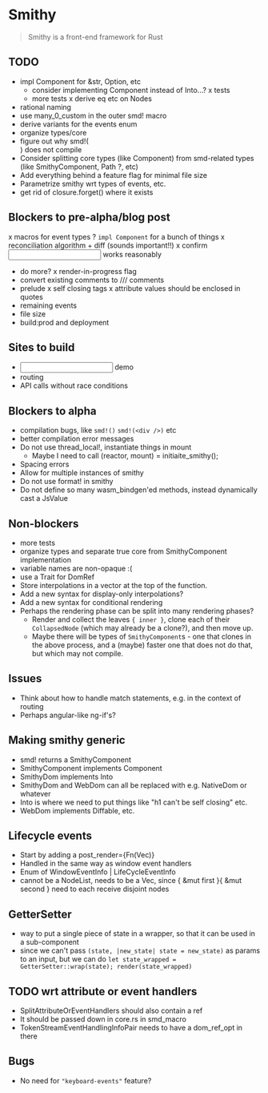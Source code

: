 # Smithy

> Smithy is a front-end framework for Rust

## TODO

* impl Component for &str, Option, etc
  * consider implementing Component instead of Into<Node>...?
x tests
  * more tests
x derive eq etc on Nodes
* rational naming
* use many_0_custom in the outer smd! macro
* derive variants for the events enum
* organize types/core
* figure out why smd!(<div />) does not compile
* Consider splitting core types (like Component) from smd-related types (like SmithyComponent, Path ?, etc)
* Add everything behind a feature flag for minimal file size
* Parametrize smithy wrt types of events, etc.
* get rid of closure.forget() where it exists

## Blockers to pre-alpha/blog post
x macros for event types
? `impl Component` for a bunch of things
x reconciliation algorithm + diff (sounds important!!)
x confirm <input> works reasonably
  * do more?
x render-in-progress flag
* convert existing comments to /// comments
* prelude
x self closing tags
x attribute values should be enclosed in quotes
* remaining events
* file size
* build:prod and deployment

## Sites to build
* <input> demo
* routing
* API calls without race conditions

## Blockers to alpha
* compilation bugs, like `smd!()` `smd!(<div />)` etc
* better compilation error messages
* Do not use thread_local!, instantiate things in mount
  * Maybe I need to call (reactor, mount) = initiaite_smithy();
* Spacing errors
* Allow for multiple instances of smithy
* Do not use format! in smithy
* Do not define so many wasm_bindgen'ed methods, instead dynamically cast a JsValue

## Non-blockers
* more tests
* organize types and separate true core from SmithyComponent implementation
* variable names are non-opaque :(
* use a Trait for DomRef
* Store interpolations in a vector at the top of the function.
* Add a new syntax for display-only interpolations?
* Add a new syntax for conditional rendering
* Perhaps the rendering phase can be split into many rendering phases?
  * Render and collect the leaves `{ inner }`, clone each of their `CollapsedNode`
    (which may already be a clone?), and then move up.
  * Maybe there will be types of `SmithyComponent`s - one that clones in the above
    process, and a (maybe) faster one that does not do that, but which may not
    compile.

## Issues
* Think about how to handle match statements, e.g. in the context of routing
* Perhaps angular-like ng-if's?

## Making smithy generic
* smd! returns a SmithyComponent
* SmithyComponent implements Component<SmithyDom>
* SmithyDom implements Into<WebDom>
* SmithyDom and WebDom can all be replaced with e.g. NativeDom or whatever
* Into<WebDom> is where we need to put things like "h1 can't be self closing" etc.
* WebDom implements Diffable, etc.

## Lifecycle events
* Start by adding a post_render={Fn(Vec<HtmlElement>)}
* Handled in the same way as window event handlers
* Enum of WindowEventInfo | LifeCycleEventInfo
* cannot be a NodeList, needs to be a Vec<Node>, since { &mut first }{ &mut second }
  need to each receive disjoint nodes

## GetterSetter
* way to put a single piece of state in a wrapper, so that it can be used
  in a sub-component
* since we can't pass `(state, |new_state| state = new_state)` as params to an input,
  but we can do `let state_wrapped = GetterSetter::wrap(state); render(state_wrapped)`

## TODO wrt attribute or event handlers
* SplitAttributeOrEventHandlers should also contain a ref
* It should be passed down in core.rs in smd_macro
* TokenStreamEventHandlingInfoPair needs to have a dom_ref_opt in there

## Bugs
* No need for `"keyboard-events"` feature?
